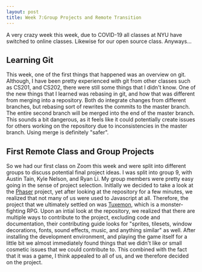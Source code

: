 ```yaml
---
layout: post
title: Week 7:Group Projects and Remote Transition
---
```


A very crazy week this week, due to COVID-19 all classes at NYU have switched to online classes. Likewise for our open source class.
Anyways...
## Learning Git
  This week, one of the first things that happened was an overview on git. Although, I have been pretty experienced with git from other classes such as CS201, and CS202, there were still some things that I didn't know. One of the new things that I learned was rebasing in git, and how that was different from merging into a repository. Both do integrate changes from different branches, but rebasing sort of rewrites the commits to the master branch. The entire second branch will be merged into the end of the master branch. This sounds a bit dangerous, as it feels like it could potentially create issues for others working on the repository due to inconsistencies in the master branch. Using merge is definitely "safer". 
  
## First Remote Class and Group Projects
  So we had our first class on Zoom this week and were split into different groups to discuss potential final project ideas. I was split into group 9, with Austin Tain, Kyle Nelson, and Ryan Li. My group members were pretty easy going in the sense of project selection. Initlally we decided to take a look at the [Phaser](https://phaser.io/) project, yet after looking at the repository for a few minutes, we realized that not many of us were used to Javascript at all. Therefore, the project that we ultimately settled on was [Tuxemon](https://github.com/Tuxemon/Tuxemon), which is a monster-fighting RPG. Upon an intial look at the repository, we realized that there are multiple ways to contribute to the project, excluding code and documentation, their contributing guide looks for "sprites, tilesets, window decorations, fonts, sound effects, music, and anything similar" as well. After installing the development environment, and playing the game itself for a little bit we almost immediately found things that we didn't like or small cosmetic issues that we could contribute to. This combined with the fact that it was a game, I think appealed to all of us, and we therefore decided on the project. 
